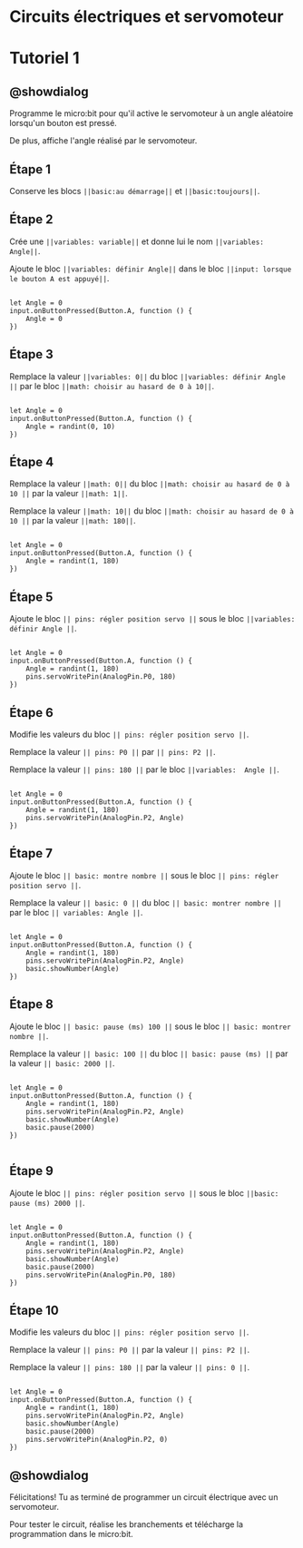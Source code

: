 # Circuits électriques et servomoteur

# Tutoriel 1

## @showdialog

Programme le micro:bit pour qu'il active le servomoteur à un angle aléatoire lorsqu'un bouton est pressé.

De plus, affiche l'angle réalisé par le servomoteur.

## Étape 1

Conserve les blocs ``||basic:au démarrage||`` et ``||basic:toujours||``.

## Étape 2

Crée une ``||variables: variable||`` et donne lui le nom ``||variables: Angle||``.

Ajoute le bloc ``||variables: définir Angle||`` dans le bloc ``||input: lorsque le bouton A est appuyé||``.

```blocks

let Angle = 0
input.onButtonPressed(Button.A, function () {
    Angle = 0
})

```

## Étape 3

Remplace la valeur ``||variables: 0||`` du bloc ``||variables: définir Angle ||`` par le bloc ``||math: choisir au hasard de 0 à 10||``. 

```blocks

let Angle = 0
input.onButtonPressed(Button.A, function () {
    Angle = randint(0, 10)
})

```

## Étape 4

Remplace la valeur ``||math: 0||`` du bloc ``||math: choisir au hasard de 0 à 10 ||`` par la valeur ``||math: 1||``.

Remplace la valeur ``||math: 10||`` du bloc ``||math: choisir au hasard de 0 à 10 ||`` par la valeur ``||math: 180||``. 

```blocks

let Angle = 0
input.onButtonPressed(Button.A, function () {
    Angle = randint(1, 180)
})

```

## Étape 5

Ajoute le bloc ``|| pins: régler position servo ||`` sous le bloc ``||variables: définir Angle ||``.


```blocks

let Angle = 0
input.onButtonPressed(Button.A, function () {
    Angle = randint(1, 180)
    pins.servoWritePin(AnalogPin.P0, 180)
})

```

## Étape 6

Modifie les valeurs du bloc ``|| pins: régler position servo ||``.

Remplace la valeur ``|| pins: P0 ||`` par ``|| pins: P2 ||``.

Remplace la valeur ``|| pins: 180 ||`` par le bloc ``||variables:  Angle ||``.

```blocks

let Angle = 0
input.onButtonPressed(Button.A, function () {
    Angle = randint(1, 180)
    pins.servoWritePin(AnalogPin.P2, Angle)
})

```

## Étape 7

Ajoute le bloc ``|| basic: montre nombre ||`` sous le bloc ``|| pins: régler position servo ||``.

Remplace la valeur ``|| basic: 0 ||`` du bloc ``|| basic: montrer nombre ||`` par le bloc ``|| variables: Angle ||``.

```blocks

let Angle = 0
input.onButtonPressed(Button.A, function () {
    Angle = randint(1, 180)
    pins.servoWritePin(AnalogPin.P2, Angle)
    basic.showNumber(Angle)
})

```

## Étape 8

Ajoute le bloc ``|| basic: pause (ms) 100 ||`` sous le bloc ``|| basic: montrer nombre ||``.

Remplace la valeur ``|| basic: 100 ||`` du bloc ``|| basic: pause (ms) ||`` par la valeur ``|| basic: 2000 ||``.

```blocks

let Angle = 0
input.onButtonPressed(Button.A, function () {
    Angle = randint(1, 180)
    pins.servoWritePin(AnalogPin.P2, Angle)
    basic.showNumber(Angle)
    basic.pause(2000)
})


```

## Étape 9

Ajoute le bloc ``|| pins: régler position servo ||`` sous le bloc ``||basic: pause (ms) 2000 ||``.


```blocks

let Angle = 0
input.onButtonPressed(Button.A, function () {
    Angle = randint(1, 180)
    pins.servoWritePin(AnalogPin.P2, Angle)
    basic.showNumber(Angle)
    basic.pause(2000)
    pins.servoWritePin(AnalogPin.P0, 180)
})

```

## Étape 10

Modifie les valeurs du bloc ``|| pins: régler position servo ||``.

Remplace la valeur ``|| pins: P0 ||`` par la valeur ``|| pins: P2 ||``.

Remplace la valeur ``|| pins: 180 ||`` par la valeur ``|| pins: 0 ||``.

```blocks

let Angle = 0
input.onButtonPressed(Button.A, function () {
    Angle = randint(1, 180)
    pins.servoWritePin(AnalogPin.P2, Angle)
    basic.showNumber(Angle)
    basic.pause(2000)
    pins.servoWritePin(AnalogPin.P2, 0)
})

```

## @showdialog 

Félicitations! Tu as terminé de programmer un circuit électrique avec un servomoteur.

Pour tester le circuit, réalise les branchements et télécharge la programmation dans le micro:bit.